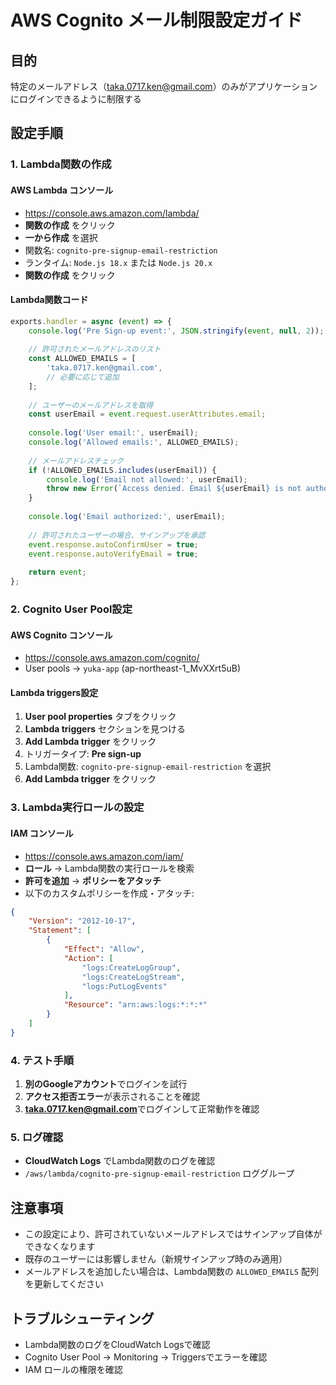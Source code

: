 # AWS Cognito メール制限設定ガイド

## 目的
特定のメールアドレス（taka.0717.ken@gmail.com）のみがアプリケーションにログインできるように制限する

## 設定手順

### 1. Lambda関数の作成

#### AWS Lambda コンソール
- https://console.aws.amazon.com/lambda/
- **関数の作成** をクリック
- **一から作成** を選択
- 関数名: `cognito-pre-signup-email-restriction`
- ランタイム: `Node.js 18.x` または `Node.js 20.x`
- **関数の作成** をクリック

#### Lambda関数コード
```javascript
exports.handler = async (event) => {
    console.log('Pre Sign-up event:', JSON.stringify(event, null, 2));
    
    // 許可されたメールアドレスのリスト
    const ALLOWED_EMAILS = [
        'taka.0717.ken@gmail.com',
        // 必要に応じて追加
    ];
    
    // ユーザーのメールアドレスを取得
    const userEmail = event.request.userAttributes.email;
    
    console.log('User email:', userEmail);
    console.log('Allowed emails:', ALLOWED_EMAILS);
    
    // メールアドレスチェック
    if (!ALLOWED_EMAILS.includes(userEmail)) {
        console.log('Email not allowed:', userEmail);
        throw new Error(`Access denied. Email ${userEmail} is not authorized to use this application.`);
    }
    
    console.log('Email authorized:', userEmail);
    
    // 許可されたユーザーの場合、サインアップを承認
    event.response.autoConfirmUser = true;
    event.response.autoVerifyEmail = true;
    
    return event;
};
```

### 2. Cognito User Pool設定

#### AWS Cognito コンソール
- https://console.aws.amazon.com/cognito/
- User pools → `yuka-app` (ap-northeast-1_MvXXrt5uB)

#### Lambda triggers設定
1. **User pool properties** タブをクリック
2. **Lambda triggers** セクションを見つける
3. **Add Lambda trigger** をクリック
4. トリガータイプ: **Pre sign-up**
5. Lambda関数: `cognito-pre-signup-email-restriction` を選択
6. **Add Lambda trigger** をクリック

### 3. Lambda実行ロールの設定

#### IAM コンソール
- https://console.aws.amazon.com/iam/
- **ロール** → Lambda関数の実行ロールを検索
- **許可を追加** → **ポリシーをアタッチ**
- 以下のカスタムポリシーを作成・アタッチ:

```json
{
    "Version": "2012-10-17",
    "Statement": [
        {
            "Effect": "Allow",
            "Action": [
                "logs:CreateLogGroup",
                "logs:CreateLogStream",
                "logs:PutLogEvents"
            ],
            "Resource": "arn:aws:logs:*:*:*"
        }
    ]
}
```

### 4. テスト手順

1. **別のGoogleアカウント**でログインを試行
2. **アクセス拒否エラー**が表示されることを確認
3. **taka.0717.ken@gmail.com**でログインして正常動作を確認

### 5. ログ確認

- **CloudWatch Logs** でLambda関数のログを確認
- `/aws/lambda/cognito-pre-signup-email-restriction` ロググループ

## 注意事項

- この設定により、許可されていないメールアドレスではサインアップ自体ができなくなります
- 既存のユーザーには影響しません（新規サインアップ時のみ適用）
- メールアドレスを追加したい場合は、Lambda関数の `ALLOWED_EMAILS` 配列を更新してください

## トラブルシューティング

- Lambda関数のログをCloudWatch Logsで確認
- Cognito User Pool → Monitoring → Triggersでエラーを確認
- IAM ロールの権限を確認